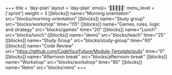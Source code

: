 +++
title = 'day-plan'
layout = 'day-plan'
emoji= '🧑🏾‍🤝‍🧑🏾'
menu_level = ['sprint']
weight = 3
[[blocks]]
name="Morning orientation"
src="blocks/morning-orientation"
[[blocks]]
name="Study group"
src="blocks/workshop"
time="115"
[[blocks]]
name="Games, rules, logic and strategy"
src="blocks/games"
time="20"
[[blocks]]
name="Lunch"
src="blocks/lunch"
[[blocks]]
name="demo"
src="blocks/teach"
time="25"
[[blocks]]
name="Study Group"
src="blocks/study-group"
time="60"
[[blocks]]
name="Code Review"
src="https://github.com/CodeYourFuture/Module-Template/pulls"
time="0"
[[blocks]]
name="Afternoon break"
src="blocks/afternoon-break"
[[blocks]]
name="Workshop"
src="blocks/workshop"
time="90"
[[blocks]]
name="Retro"
src="blocks/retro"
+++
